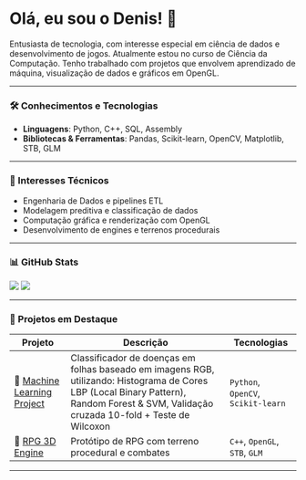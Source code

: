 <h1>Olá, eu sou o Denis! 👋</h1>
Entusiasta de tecnologia, com interesse especial em ciência de dados e desenvolvimento de jogos.  
Atualmente estou no curso de Ciência da Computação.  
Tenho trabalhado com projetos que envolvem aprendizado de máquina, visualização de dados e gráficos em OpenGL.

---

### 🛠️ Conhecimentos e Tecnologias

- **Linguagens**: Python, C++, SQL, Assembly  
- **Bibliotecas & Ferramentas**: Pandas, Scikit-learn, OpenCV, Matplotlib, STB, GLM  

---

### 🧠 Interesses Técnicos

- Engenharia de Dados e pipelines ETL  
- Modelagem preditiva e classificação de dados  
- Computação gráfica e renderização com OpenGL  
- Desenvolvimento de engines e terrenos procedurais  



---
### 📊 GitHub Stats

![](http://github-profile-summary-cards.vercel.app/api/cards/stats?username=zNidhoggr&theme=discord_old_blurple)
![](http://github-profile-summary-cards.vercel.app/api/cards/repos-per-language?username=zNidhoggr&theme=discord_old_blurple)

---

### 🚀 Projetos em Destaque

| Projeto | Descrição | Tecnologias |
|--------|-----------|-------------|
|🔗 [Machine Learning Project](https://github.com/zNidhoggr/Checking-desease-on-plants) | Classificador de doenças em folhas baseado em imagens RGB, utilizando: Histograma de Cores LBP (Local Binary Pattern), Random Forest & SVM, Validação cruzada 10-fold + Teste de Wilcoxon| `Python`, `OpenCV`, `Scikit-learn` |
|🔗 [RPG 3D Engine](https://github.com/zNidhoggr/Game_OpenGL) | Protótipo de RPG com terreno procedural e combates | `C++`, `OpenGL`, `STB`, `GLM` |

---



